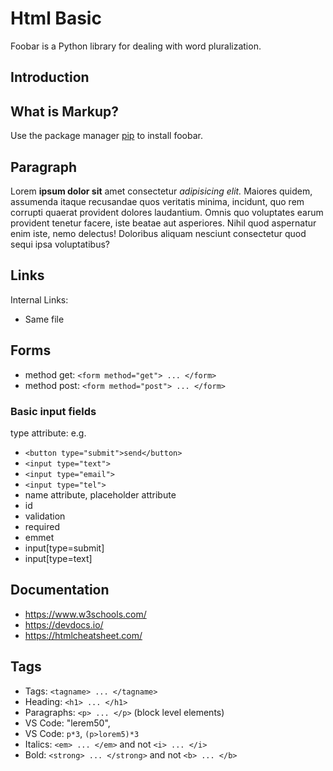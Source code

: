 # Html Basic

Foobar is a Python library for dealing with word pluralization.
## Introduction
## What is Markup?

Use the package manager [pip](https://pip.pypa.io/en/stable/) to install foobar.
## Paragraph
  <p>Lorem <strong>ipsum dolor sit</strong> amet consectetur <em>adipisicing elit.</em> Maiores quidem, assumenda itaque recusandae quos veritatis minima, incidunt, quo rem corrupti quaerat provident dolores laudantium. Omnis quo voluptates earum provident tenetur facere, iste beatae aut asperiores. Nihil quod aspernatur enim iste, nemo delectus! Doloribus aliquam nesciunt consectetur quod sequi ipsa voluptatibus?</p>


## Links
Internal Links:
  - Same file

## Forms
- method get: `<form method="get"> ... </form>`
- method post: `<form method="post"> ... </form>`

### Basic input fields 
type attribute: e.g.
   - `<button type="submit">send</button> `
   - `<input type="text">`
   - `<input type="email">`
   - `<input type="tel">`
- name attribute, placeholder attribute
- id
- validation
- required
- emmet
- input[type=submit]
- input[type=text]

## Documentation
- https://www.w3schools.com/
- https://devdocs.io/
- https://htmlcheatsheet.com/


## Tags
- Tags: `<tagname> ... </tagname>`
- Heading: `<h1> ... </h1>`
- Paragraphs: `<p> ... </p>` (block level elements)
- VS Code: "lerem50",
- VS Code: `p*3`, `(p>lorem5)*3`
- Italics: `<em> ... </em>` and not `<i> ... </i>`
- Bold: `<strong> ... </strong>` and not `<b> ... </b>`